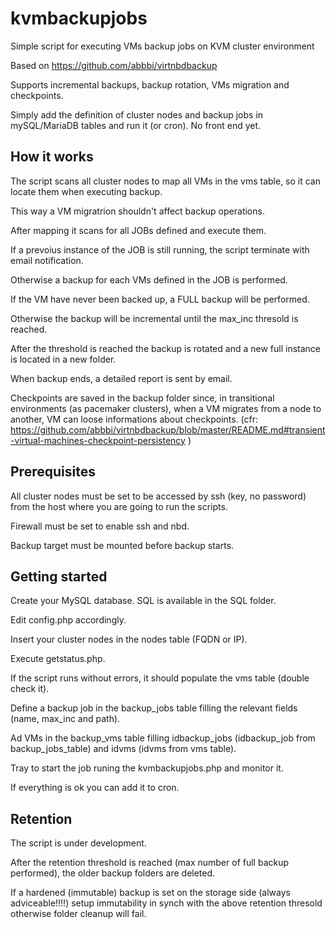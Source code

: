 # kvmbackupjobs
Simple script for executing VMs backup jobs on KVM cluster environment

Based on https://github.com/abbbi/virtnbdbackup

Supports incremental backups, backup rotation, VMs migration and checkpoints.

Simply add the definition of cluster nodes and backup jobs in mySQL/MariaDB tables and run it (or cron).
No front end yet.

## How it works
The script scans all cluster nodes to map all VMs in the vms table, so it can locate them when executing backup.

This way a VM migratrion shouldn't affect backup operations.

After mapping it scans for all JOBs defined and execute them.

If a prevoius instance of the JOB is still running, the script terminate with email notification.

Otherwise a backup for each VMs defined in the JOB is performed.

If the VM have never been backed up, a FULL backup will be performed.

Otherwise the backup will be incremental until the max_inc thresold is reached.

After the threshold is reached the backup is rotated and a new full instance is located in a new folder.

When backup ends, a detailed report is sent by email.

Checkpoints are saved in the backup folder since, in transitional environments (as pacemaker clusters), when a VM migrates from a node to another, VM can loose informations about checkpoints.
(cfr: https://github.com/abbbi/virtnbdbackup/blob/master/README.md#transient-virtual-machines-checkpoint-persistency )

## Prerequisites
All cluster nodes must be set to be accessed by ssh (key, no password) from the host where you are going to run the scripts.

Firewall must be set to enable ssh and nbd.

Backup target must be mounted before backup starts.


## Getting started
Create your MySQL database. SQL is available in the SQL folder.

Edit config.php accordingly.

Insert your cluster nodes in the nodes table (FQDN or IP).

Execute getstatus.php.

If the script runs without errors, it should populate the vms table (double check it).

Define a backup job in the backup_jobs table filling the relevant fields (name, max_inc and path).

Ad VMs in the backup_vms table filling idbackup_jobs (idbackup_job from backup_jobs_table) and idvms (idvms from vms table).

Tray to start the job runing the kvmbackupjobs.php and monitor it.

If everything is ok you can add it to cron.

## Retention
The script is under development. 

After the retention threshold is reached (max number of full backup performed), the older backup folders are deleted.

If a hardened (immutable) backup is set on the storage side (always adviceable!!!!) setup immutability in synch with the above retention thresold otherwise folder cleanup will fail.








